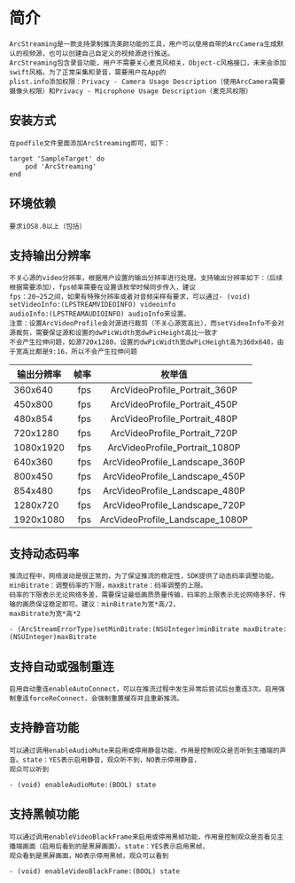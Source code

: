# 简介
    ArcStreaming是一款支持录制推流美颜功能的工具，用户可以使用自带的ArcCamera生成默认的视频源，也可以创建自己自定义的视频源进行推送。
    ArcStreaming包含录音功能，用户不需要关心麦克风相关，Object-c风格接口，未来会添加swift风格。为了正常采集和录音，需要用户在App的
    plist.info添加权限：Privacy - Camera Usage Description（使用ArcCamera需要摄像头权限）和Privacy - Microphone Usage Description（麦克风权限）

## 安装方式
    在podfile文件里面添加ArcStreaming即可，如下：
    
    target 'SampleTarget' do
        pod 'ArcStreaming'
    end

## 环境依赖
    要求iOS8.0以上（包括）
    
## 支持输出分辨率
    不关心源的video分辨率，根据用户设置的输出分辨率进行处理。支持输出分辨率如下：（后续根据需要添加），fps帧率需要在设置该枚举时候同步传入，建议
    fps：20~25之间，如果有特殊分辨率或者对音频采样有要求，可以通过- (void) setVideoInfo:(LPSTREAMVIDEOINFO) videoinfo 
    audioInfo:(LPSTREAMAUDIOINFO) audioInfo来设置。
    注意：设置ArcVideoProfile会对源进行裁剪（不关心源宽高比），而setVideoInfo不会对源裁剪，需要保证源和设置的dwPicWidth宽dwPicHeight高比一致才
    不会产生拉伸问题，如源720x1280，设置的dwPicWidth宽dwPicHeight高为360x640，由于宽高比都是9:16，所以不会产生拉伸问题
    
   | 输出分辨率  | 帧率    |  枚举值  |
   | --------   | -----:   | :----: |
   | 360x640        | fps      |   ArcVideoProfile_Portrait_360P    |
   | 450x800        | fps      |   ArcVideoProfile_Portrait_450P    |
   | 480x854        | fps      |   ArcVideoProfile_Portrait_480P    |
   | 720x1280        | fps      |   ArcVideoProfile_Portrait_720P    |
   | 1080x1920        | fps      |   ArcVideoProfile_Portrait_1080P   |
   | 640x360        | fps      |   ArcVideoProfile_Landscape_360P   |
   | 800x450        | fps      |   ArcVideoProfile_Landscape_450P   |
   | 854x480        | fps      |   ArcVideoProfile_Landscape_480P   |
   | 1280x720        | fps      |   ArcVideoProfile_Landscape_720P   |
   | 1920x1080        | fps      |   ArcVideoProfile_Landscape_1080P  |

## 支持动态码率
    推流过程中，网络波动是很正常的，为了保证推流的稳定性，SDK提供了动态码率调整功能。minBitrate：调整码率的下限，maxBitrate：码率调整的上限。
    码率的下限表示无论网络多差，需要保证最低画质质量传输，码率的上限表示无论网络多好，传输的画质保证稳定即可。建议：minBitrate为宽*高/2，
    maxBitrate为宽*高*2
    
    - (ArcStreamErrorType)setMinBitrate:(NSUInteger)minBitrate maxBitrate:(NSUInteger)maxBitrate

## 支持自动或强制重连
    启用自动重连enableAutoConnect，可以在推流过程中发生异常后尝试后台重连3次。启用强制重连forceReConnect，会强制重置缓存并且重新推流。
    
## 支持静音功能
    可以通过调用enableAudioMute来启用或停用静音功能，作用是控制观众是否听到主播端的声音。state：YES表示启用静音，观众听不到，NO表示停用静音，
    观众可以听到
    
    - (void) enableAudioMute:(BOOL) state
    
## 支持黑帧功能
    可以通过调用enableVideoBlackFrame来启用或停用黑帧功能，作用是控制观众是否看见主播端画面（启用后看到的是黑屏画面）。state：YES表示启用黑帧，
    观众看到是黑屏画面，NO表示停用黑帧，观众可以看到
    
    - (void) enableVideoBlackFrame:(BOOL) state
